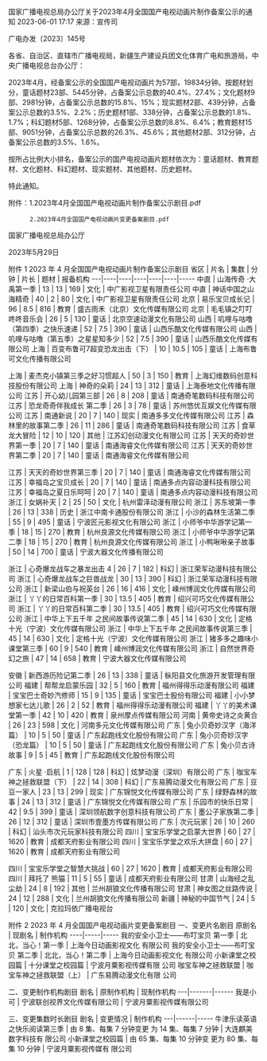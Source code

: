 国家广播电视总局办公厅关于2023年4月全国国产电视动画片制作备案公示的通知
2023-06-01 17:17 	来源：宣传司

广电办发〔2023〕145号

各省、自治区、直辖市广播电视局，新疆生产建设兵团文化体育广电和旅游局，中央广播电视总台办公厅：

2023年4月，经备案公示的全国国产电视动画片为57部，19834分钟。按题材划分，童话题材23部、5445分钟，占备案公示总数的40.4%、27.4%；文化题材9部、2981分钟，占备案公示总数的15.8%、15%；现实题材2部、439分钟，占备案公示总数的3.5%、2.2%；历史题材1部、338分钟，占备案公示总数的1.8%、1.7%；科幻题材5部、1268分钟，占备案公示总数的8.8%、6.4%；教育题材15部、9051分钟，占备案公示总数的26.3%、45.6%；其他题材2部、312分钟，占备案公示总数的3.5%、1.6%。

按所占比例大小排名，备案公示的国产电视动画片题材依次为：童话题材、教育题材、文化题材、科幻题材、现实题材、其他题材、历史题材。

特此通知。


附件：1.2023年4月全国国产电视动画片制作备案公示剧目.pdf

          2.2023年4月全国国产电视动画片变更备案剧目.pdf



国家广播电视总局办公厅

2023年5月29日 




附件 1
2023 年 4 月全国国产电视动画片制作备案公示剧目
省区 | 片名 | 集数 | 分钟 | 片长 | 题材 | 报备机构
---|----|----|----|----|----|-----
中直 | 山海传奇 ·大禹第一季 | 13 | 13 | 169 | 文化 | 中广影视卫星有限责任公司
中直 | 神话中国之山海精奇 | 40 | 2 | 80 | 文化 | 中广影视卫星有限责任公司
北京 | 易乐宝贝成长记 | 96 | 8.5 | 816 | 教育 | 盛古雨禾（北京）文化传媒有限公司
北京 | 毛毛镇之叮叮咚咚音乐会 | 26 | 5 | 130 | 童话 | 北京空速动漫文化有限公司
山西 | 叽哩与咕噜（第四季）之快乐速递 | 52 | 7.5 | 390 | 童话 | 山西乐酷文化传媒有限公司
山西 | 叽哩与咕噜（第五季）之星星知多少 | 52 | 7.5 | 390 | 童话 | 山西乐酷文化传媒有限公司
上海 | 百变布鲁可7超变恐龙出击（下） | 10 | 10.5 | 105 | 童话 | 上海布鲁可文化传播有限公司

上海 | 麦杰克小镇第三季之好习惯超人 | 50 | 3 | 150 | 教育 | 上海幻维数码创意科技股份有限公司
上海 | 神奇的朵莉 | 24 | 13 | 312 | 童话 | 上海泰地文化传播有限公司
江苏 | 开心幼儿园第三部 | 26 | 8 | 208 | 童话 | 南通奇笔数码科技有限公司
江苏 | 恐龙奇奇伴我成长 第二季 | 26 | 3 | 78 | 童话 | 苏州悠优互娱文化传媒有限公司
江苏 | 南通新说 | 20 | 7 | 140 | 现实 | 南通多多文化传媒有限公司
江苏 | 森林里的故事第二季 | 26 | 11 | 286 | 童话 | 南通奇笔数码科技有限公司
江苏 | 食草龙大冒险 | 12 | 10 | 120 | 其他 | 江苏幻创动漫文化有限公司
江苏 | 天天的奇妙世界第一季 | 20 | 7 | 140 | 童话 | 南通海睿文化传媒有限公司
江苏 | 天天的奇妙世界第二季 | 20 | 7 | 140 | 童话 | 南通海睿文化传媒有限公司

江苏 | 天天的奇妙世界第三季 | 20 | 7 | 140 | 童话 | 南通海睿文化传媒有限公司
江苏 | 幸福岛之宝贝成长 | 20 | 7 | 140 | 童话 | 南通多点内容动漫科技有限公司
江苏 | 幸福岛之夏日乐呵呵 | 20 | 7 | 140 | 童话 | 南通多点内容动漫科技有限公司
浙江 | 女娲补天 | 2 | 25 | 50 | 文化 | 杭州雷泽动漫有限公司
浙江 | 苏东坡第一季 | 26 | 13 | 338 | 历史 | 浙江中南卡通股份有限公司
浙江 | 小沙的森林生活第二季 | 55 | 9 | 495 | 童话 | 宁波匠元影视文化有限公司
浙江 | 小师爷中华游学记第一季 | 18 | 15 | 270 | 教育 | 杭州良源文化传媒有限公司
浙江 | 小师爷中华游学记第二季 | 18 | 15 | 270 | 教育 | 杭州良源文化传媒有限公司
浙江 | 小鸭啾啾亲子故事 | 50 | 14 | 700 | 童话 | 宁波大器文化传播有限公司

浙江 | 心奇爆龙战车之暴龙出击 4 | 26 | 7 | 182 | 科幻 | 浙江荣军动漫科技有限公司
浙江 | 心奇爆龙战车之巨兽战龙 | 30 | 13 | 390 | 科幻 | 浙江荣军动漫科技有限公司
浙江 | 新梁山伯与祝英台 | 26 | 16 | 416 | 文化 | 嵊州博润文化传媒有限公司
浙江 | 丫丫的日常百科第一季 | 30 | 13.5 | 405 | 教育 | 绍兴可巧文化传媒有限公司
浙江 | 丫丫的日常百科第二季 | 30 | 13.5 | 405 | 教育 | 绍兴可巧文化传媒有限公司
浙江 | 中华上下五千年 之民间故事传说第二季 | 45 | 14 | 630 | 文化 | 定格十光（宁波）文化传媒有限公司
浙江 | 中华上下五千年 之民间故事传说第三季 | 45 | 14 | 630 | 文化 | 定格十光（宁波）文化传媒有限公司
浙江 | 猪多多之趣味小课堂第三季 | 60 | 9 | 540 | 教育 | 嵊州博润文化传媒有限公司
浙江 | 自然世界奇幻之旅 | 47 | 14 | 658 | 教育 | 宁波大器文化传媒有限公司

安徽 | 新西游历险记第二季 | 26 | 13 | 338 | 童话 | 枞阳县文化旅游开发管理有限公司
福建 | 帮帮龙启蒙乐园 | 32 | 5 | 160 | 教育 | 福州得得乐动漫有限公司
福建 | 宝宝巴士奇妙汽修师 | 15 | 9 | 135 | 童话 | 宝宝巴士股份有限公司
福建 | 小小梦想家七达儿歌 | 26 | 2 | 52 | 教育 | 福州得得乐动漫有限公司
福建 | 丫丫的美术课堂第一季 | 42 | 10 | 420 | 教育 | 泉州摩点传媒有限公司
河南 | 黄帝史诗之炎黄合 | 26 | 23 | 598 | 文化 | 河南多元文化传媒有限公司
广东 | 兔小贝奇妙汉字（海洋篇） | 10 | 5 | 50 | 童话 | 广东起跑线文化股份有限公司
广东 | 兔小贝奇妙汉字（恐龙篇） | 10 | 5 | 50 | 童话 | 广东起跑线文化股份有限公司
广东 | 兔小贝古诗故事 | 9 | 5 | 45 | 教育 | 广东起跑线文化股份有限公司

广东 | 火星 ·启航 | 1 | 128 | 128 | 科幻 | 炫梦动漫（深圳）有限公司
广东 | 咖宝车神之拯救联盟（下） | 22 | 14 | 308 | 科幻 | 广东易腾动漫文化有限公司
广东 | 豆豆一家人 | 23 | 13 | 299 | 现实 | 广东锦悦文化传媒有限公司
广东 | 绿野森林的故事 | 24 | 13 | 312 | 童话 | 广东锦悦文化传媒有限公司
广东 | 乐园市的快乐日常 | 42 | 9.5 | 399 | 童话 | 深圳领航数字创意科技有限公司
广东 | 墨公子家族第二季 | 26 | 12 | 312 | 童话 | 深圳市壹墨方传媒有限公司
广东 | 次元玩家 | 26 | 10 | 260 | 科幻 | 汕头市次元玩家科技有限公司
四川 | 宝宝乐学堂之启蒙大世界 | 60 | 27 | 1620 | 教育 | 成都天府影业有限公司
四川 | 宝宝乐学堂之欢乐大拼盘 | 60 | 27 | 1620 | 教育 | 成都天府影业有限公司

四川 | 宝宝乐学堂之智慧大挑战 | 60 | 27 | 1620 | 教育 | 成都天府影业有限公司
四川 | 拜托了 熊猫 | 11 | 5 | 55 | 童话 | 成都天府影业有限公司
甘肃 | 山海经之乱尘劫 | 24 | 8 | 192 | 其他 | 兰州胡狼文化传播有限公司
甘肃 | 神女图之丝路传说 | 24 | 12 | 288 | 文化 | 兰州胡狼文化传播有限公司
新疆 | 神秘的中国节气 | 24 | 5 | 120 | 文化 | 克拉玛依广播电视台




附件 2
2023 年 4 月全国国产电视动画片变更备案剧目
一、变更片名剧目
原剧名 | 现剧名 | 制作机构
----|-----|-----
我的安全小卫士——布叮宝贝 第一季 |  北北，当心！第一季 | 上海今日动画影视文化
有限公司
我的安全小卫士——布叮宝贝 第二季 |  北北，当心！第二季 | 上海今日动画影视文化
有限公司
小新课堂之校园篇 | 十分课堂之校园篇 | 宁波月粟影视传媒有限
公司
咖宝车神之拯救联盟 | 咖宝车神之拯救联盟（上） | 广东易腾动漫文化有限
公司

二、变更制作机构剧目
剧名 | 原制作机构 | 现制作机构
---|-------|------
我是小可 | 宁波联创视界文化传媒有限公司 | 宁波月粟影视传媒有限公司

三、变更集数时长剧目
剧名 | 变更情况 | 制作机构
---|------|-----
牛津乐读英语之快乐阅读第三季 | 由 8 集、每集 7 分钟变更
为 14 集、每集 7 分钟 | 大连麒美数字科技有
限公司
小新课堂之校园篇 | 由 65 集、每集 10 分钟变
更为 80 集、每集 10 分钟 | 宁波月粟影视传媒有
限公司
